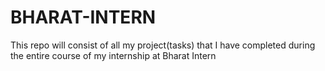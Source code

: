 # BHARAT-INTERN
This repo will consist of all my project(tasks) that I have completed during the entire course of my internship at Bharat Intern
